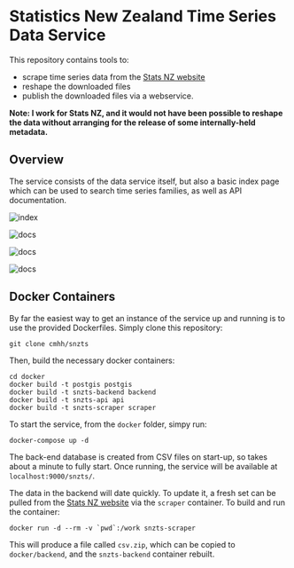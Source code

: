 # Statistics New Zealand Time Series Data Service

This repository contains tools to:

* scrape time series data from the [Stats NZ website](https://www.stats.govt.nz/large-datasets/csv-files-for-download/)
* reshape the downloaded files
* publish the downloaded files via a webservice.

**Note: I work for Stats NZ, and it would not have been possible to reshape the data without arranging for the release of some internally-held metadata.**

## Overview

The service consists of the data service itself, but also a basic index page which can be used to search time series families, as well as API documentation.

![index](img/index)

![docs](img/docs)

![docs](img/chart)

![docs](img/dataset)


## Docker Containers

By far the easiest way to get an instance of the service up and running is to use the provided Dockerfiles.  Simply clone this repository:

```
git clone cmhh/snzts
```

Then, build the necessary docker containers:

```
cd docker
docker build -t postgis postgis
docker build -t snzts-backend backend
docker build -t snzts-api api
docker build -t snzts-scraper scraper
```

To start the service, from the `docker` folder, simpy run:

```
docker-compose up -d
```

The back-end database is created from CSV files on start-up, so takes about a minute to fully start.  Once running, the service will be available at `localhost:9000/snzts/`.

The data in the backend will date quickly.  To update it, a fresh set can be pulled from the [Stats NZ website](https://www.stats.govt.nz/large-datasets/csv-files-for-download/) via the `scraper` container.  To build and run the container:

```
docker run -d --rm -v `pwd`:/work snzts-scraper
```

This will produce a file called `csv.zip`, which can be copied to `docker/backend`, and the `snzts-backend` container rebuilt.